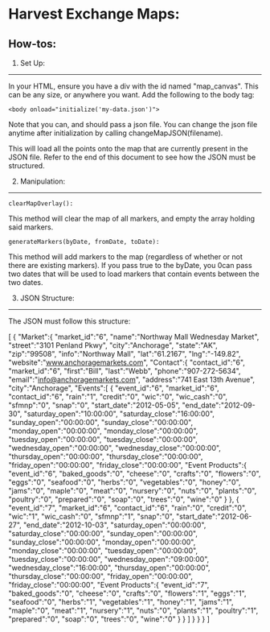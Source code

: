 Harvest Exchange Maps:
======================

How-tos:
--------

1.  Set Up:
-----------

In your HTML, ensure you have a div with the id named "map_canvas".  This can be any size, or anywhere you want.
Add the following to the body tag:

``<body onload="initialize('my-data.json')">``

Note that you can, and should pass a json file.  You can change the json file anytime after initialization by calling changeMapJSON(filename).  

This will load all the points onto the map that are currently present in the JSON file.  Refer to the end of this document to see how the JSON must be structured.  

2.  Manipulation: 
----------------- 

``clearMapOverlay():``

This method will clear the map of all markers, and empty the array holding said markers.  

``generateMarkers(byDate, fromDate, toDate): ``

This method will add markers to the map (regardless of whether or not there are existing markers).  If you pass true to the byDate, you 0can pass two dates that will be used to load markers that contain events between the two dates.  

3.  JSON Structure:  
-------------------
The JSON must follow this structure:  

[
   {
      "Market":{
         "market_id":"6",
         "name":"Northway Mall Wednesday Market",
         "street":"3101 Penland Pkwy",
         "city":"Anchorage",
         "state":"AK",
         "zip":"99508",
         "info":"Northway Mall",
         "lat":"61.2167",
         "lng":"-149.82",
         "website":"www.anchoragemarkets.com",
         "Contact":{
            "contact_id":"6",
            "market_id":"6",
            "first":"Bill",
            "last":"Webb",
            "phone":"907-272-5634",
            "email":"info@anchoragemarkets.com",
            "address":"741 East 13th Avenue",
            "city":"Anchorage",
            "Events":[
               {
                  "event_id":"6",
                  "market_id":"6",
                  "contact_id":"6",
                  "rain":"1",
                  "credit":"0",
                  "wic":"0",
                  "wic_cash":"0",
                  "sfmnp":"0",
                  "snap":"0",
                  "start_date":"2012-05-05",
                  "end_date":"2012-09-30",
                  "saturday_open":"10:00:00",
                  "saturday_close":"16:00:00",
                  "sunday_open":"00:00:00",
                  "sunday_close":"00:00:00",
                  "monday_open":"00:00:00",
                  "monday_close":"00:00:00",
                  "tuesday_open":"00:00:00",
                  "tuesday_close":"00:00:00",
                  "wednesday_open":"00:00:00",
                  "wednesday_close":"00:00:00",
                  "thursday_open":"00:00:00",
                  "thursday_close":"00:00:00",
                  "friday_open":"00:00:00",
                  "friday_close":"00:00:00",
                  "Event Products":{
                     "event_id":"6",
                     "baked_goods":"0",
                     "cheese":"0",
                     "crafts":"0",
                     "flowers":"0",
                     "eggs":"0",
                     "seafood":"0",
                     "herbs":"0",
                     "vegetables":"0",
                     "honey":"0",
                     "jams":"0",
                     "maple":"0",
                     "meat":"0",
                     "nursery":"0",
                     "nuts":"0",
                     "plants":"0",
                     "poultry":"0",
                     "prepared":"0",
                     "soap":"0",
                     "trees":"0",
                     "wine":"0"
                  }
               },
               {
                  "event_id":"7",
                  "market_id":"6",
                  "contact_id":"6",
                  "rain":"0",
                  "credit":"0",
                  "wic":"1",
                  "wic_cash":"0",
                  "sfmnp":"1",
                  "snap":"0",
                  "start_date":"2012-06-27",
                  "end_date":"2012-10-03",
                  "saturday_open":"00:00:00",
                  "saturday_close":"00:00:00",
                  "sunday_open":"00:00:00",
                  "sunday_close":"00:00:00",
                  "monday_open":"00:00:00",
                  "monday_close":"00:00:00",
                  "tuesday_open":"00:00:00",
                  "tuesday_close":"00:00:00",
                  "wednesday_open":"09:00:00",
                  "wednesday_close":"16:00:00",
                  "thursday_open":"00:00:00",
                  "thursday_close":"00:00:00",
                  "friday_open":"00:00:00",
                  "friday_close":"00:00:00",
                  "Event Products":{
                     "event_id":"7",
                     "baked_goods":"0",
                     "cheese":"0",
                     "crafts":"0",
                     "flowers":"1",
                     "eggs":"1",
                     "seafood":"0",
                     "herbs":"1",
                     "vegetables":"1",
                     "honey":"1",
                     "jams":"1",
                     "maple":"0",
                     "meat":"1",
                     "nursery":"1",
                     "nuts":"0",
                     "plants":"1",
                     "poultry":"1",
                     "prepared":"0",
                     "soap":"0",
                     "trees":"0",
                     "wine":"0"
                  }
               }
            ]
         }
      }
   }
]
